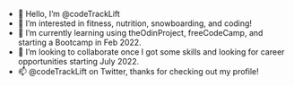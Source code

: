 - 👋 Hello, I’m @codeTrackLift
- 👀 I’m interested in fitness, nutrition, snowboarding, and coding!
- 🌱 I’m currently learning using theOdinProject, freeCodeCamp, and starting a Bootcamp in Feb 2022.
- 💞️ I’m looking to collaborate once I got some skills and looking for career opportunities starting July 2022.
- 📫 @codeTrackLift on Twitter, thanks for checking out my profile!

<!---
CodeTrackLift/CodeTrackLift is a ✨ special ✨ repository because its `README.md` (this file) appears on your GitHub profile.
You can click the Preview link to take a look at your changes.
--->
